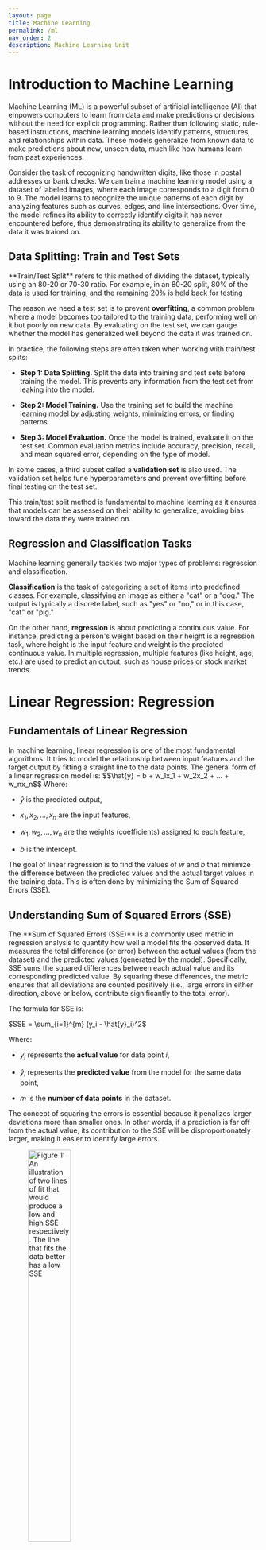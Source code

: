 ```yaml
---
layout: page
title: Machine Learning
permalink: /ml
nav_order: 2
description: Machine Learning Unit
---
```

# Introduction to Machine Learning

<div markdown="1" class="flushleft">
Machine Learning (ML) is a powerful subset of artificial intelligence
(AI) that empowers computers to learn from data and make predictions or
decisions without the need for explicit programming. Rather than
following static, rule-based instructions, machine learning models
identify patterns, structures, and relationships within data. These
models generalize from known data to make predictions about new, unseen
data, much like how humans learn from past experiences.

Consider the task of recognizing handwritten digits, like those in
postal addresses or bank checks. We can train a machine learning model
using a dataset of labeled images, where each image corresponds to a
digit from 0 to 9. The model learns to recognize the unique patterns of
each digit by analyzing features such as curves, edges, and line
intersections. Over time, the model refines its ability to correctly
identify digits it has never encountered before, thus demonstrating its
ability to generalize from the data it was trained on.

</div>

## Data Splitting: Train and Test Sets

<div markdown="1" class="flushleft">
**Train/Test Split** refers to this method of dividing the dataset,
typically using an 80-20 or 70-30 ratio. For example, in an 80-20 split,
80% of the data is used for training, and the remaining 20% is held back
for testing

The reason we need a test set is to prevent **overfitting**, a common
problem where a model becomes too tailored to the training data,
performing well on it but poorly on new data. By evaluating on the test
set, we can gauge whether the model has generalized well beyond the data
it was trained on.

In practice, the following steps are often taken when working with
train/test splits:

- **Step 1: Data Splitting.** Split the data into training and test sets
  before training the model. This prevents any information from the test
  set from leaking into the model.

- **Step 2: Model Training.** Use the training set to build the machine
  learning model by adjusting weights, minimizing errors, or finding
  patterns.

- **Step 3: Model Evaluation.** Once the model is trained, evaluate it
  on the test set. Common evaluation metrics include accuracy,
  precision, recall, and mean squared error, depending on the type of
  model.

In some cases, a third subset called a **validation set** is also used.
The validation set helps tune hyperparameters and prevent overfitting
before final testing on the test set.

This train/test split method is fundamental to machine learning as it
ensures that models can be assessed on their ability to generalize,
avoiding bias toward the data they were trained on.

</div>

## Regression and Classification Tasks

<div markdown="1" class="flushleft">
Machine learning generally tackles two major types of problems:
regression and classification.

**Classification** is the task of categorizing a set of items into
predefined classes. For example, classifying an image as either a "cat"
or a "dog." The output is typically a discrete label, such as "yes" or
"no," or in this case, "cat" or "pig."

On the other hand, **regression** is about predicting a continuous
value. For instance, predicting a person's weight based on their height
is a regression task, where height is the input feature and weight is
the predicted continuous value. In multiple regression, multiple
features (like height, age, etc.) are used to predict an output, such as
house prices or stock market trends.

</div>

# Linear Regression: Regression

## Fundamentals of Linear Regression

<div markdown="1" class="flushleft">
In machine learning, linear regression is one of the most fundamental
algorithms. It tries to model the relationship between input features
and the target output by fitting a straight line to the data points. The
general form of a linear regression model is:
$$\hat{y} = b + w_1x_1 + w_2x_2 + ... + w_nx_n$$ Where:

- $\hat{y}$ is the predicted output,

- $x_1, x_2, ..., x_n$ are the input features,

- $w_1, w_2, ..., w_n$ are the weights (coefficients) assigned to each
  feature,

- $b$ is the intercept.

The goal of linear regression is to find the values of $w$ and $b$ that
minimize the difference between the predicted values and the actual
target values in the training data. This is often done by minimizing the
Sum of Squared Errors (SSE).

</div>

## Understanding Sum of Squared Errors (SSE)

<div markdown="1" class="flushleft">
The **Sum of Squared Errors (SSE)** is a commonly used metric in
regression analysis to quantify how well a model fits the observed data.
It measures the total difference (or error) between the actual values
(from the dataset) and the predicted values (generated by the model).
Specifically, SSE sums the squared differences between each actual value
and its corresponding predicted value. By squaring these differences,
the metric ensures that all deviations are counted positively (i.e.,
large errors in either direction, above or below, contribute
significantly to the total error).

The formula for SSE is:

<div markdown="1" class="center">
$SSE = \sum_{i=1}^{m} (y_i - \hat{y}_i)^2$

</div>

Where:

- $y_i$ represents the **actual value** for data point $i$,

- $\hat{y}_i$ represents the **predicted value** from the model for the
  same data point,

- $m$ is the **number of data points** in the dataset.

The concept of squaring the errors is essential because it penalizes
larger deviations more than smaller ones. In other words, if a
prediction is far off from the actual value, its contribution to the SSE
will be disproportionately larger, making it easier to identify large
errors.

<figure id="fig:seefits" data-latex-placement="H">
<img src="ml/seefits.png" style="width:45.0%"
alt="Figure 1: An illustration of two lines of fit that would produce a low and high SSE respectively. The line that fits the data better has a low SSE" />
<figcaption aria-hidden="true">Figure 1: An illustration of two lines of
fit that would produce a low and high SSE respectively. The line that
fits the data better has a low SSE</figcaption>
</figure>

**The goal in regression** is to minimize SSE, because a lower SSE value
indicates a better fit of the model to the data. A model with a small
SSE suggests that its predictions are close to the actual observed
values, indicating that the model is accurate and effectively capturing
the patterns in the data.

</div>

## Minimizing SSE: Simple Case

<div markdown="1" class="flushleft">
**Least Squares Regression** is one of the most widely used methods in
statistics for finding the best-fitting line through a set of data
points. The term "least squares" refers to the fact that the method
seeks to minimize the **sum of squared differences** (i.e., the SSE)
between the observed values and the values predicted by the regression
line. The result is a line (or, in higher dimensions, a hyperplane) that
minimizes the overall prediction error across all data points.

In simple linear regression, the model is expressed as:

<div markdown="1" class="center">
$\hat{y} = w_0 + w_1x$

</div>

Where:

- $w_0$ is the **intercept** of the line, representing the predicted
  value when the input $x = 0$,

- $w_1$ is the **slope** or weight, representing the change in the
  predicted value $\hat{y}$ for a one-unit change in the input $x$,

- $x$ is the input (or feature) variable, and

- $\hat{y}$ is the predicted value based on the input.

In the least squares method, the goal is to find the optimal values for
$w_0$ and $w_1$ that minimize the SSE, ensuring that the line fits the
data as closely as possible. The same concept can be extended to
multiple regression, where we aim to minimize the SSE by adjusting
multiple weights $w_1, w_2, ..., w_n$.

Mathematically, this optimization process requires taking the partial
derivatives of SSE with respect to the weights (including the intercept)
and setting them to zero. This gives us the **normal equations**:

<div markdown="1" class="center">
$w_0 = \frac{\sum y - w_1\sum x}{n}$

</div>
<div markdown="1" class="center">
$w_1 = \frac{\sum(x_i - \bar{x})(y_i - \bar{y})}{\sum(x_i - \bar{x})^2}$

</div>

These equations provide the values of the intercept ($w_0$) and the
slope ($w_1$) that minimize SSE. Once these values are calculated, the
resulting regression line represents the best-fitting line for the data
according to the least squares criterion.

</div>

## Minimizing SSE: General Case

<div markdown="1" class="flushleft">
What if you had a model with many more input features, like the one we
showed at the beginning of the article?

$$\hat{y} = b + w_1x_1 + w_2x_2 + ... + w_nx_n$$

It becomes much easier to represent the solution for the weights in
matrix form. However, we need to translate what we have here into matrix
form first.

We first define $\textbf{w}$ as a vector consisting of all the weights
in our model:

$$\textbf{w} = \begin{bmatrix}
            w_1\\
            w_2\\
            \vdots\\
            w_n\\
            \end{bmatrix}$$

Our goal is to find $\hat{\textbf{w}}$, the weights for our model that
minimize the SSE. Similarly, we define $\textbf{x}_i$ as a vector
consisting of all the features *of a single datapoint*:

$$\textbf{x}_i = \begin{bmatrix}
            x_1\\
            x_2\\
            \vdots\\
            x_n\\
            \end{bmatrix}$$

You can think of each $\textbf{x}_i$ as a point in n-dimensional space.
We denote this mathematically as $\textbf{x}_i \in \mathbb{R}^n$. Using
this, we can define $X$ as a matrix holding all of our $m$ datapoints:

$$X = \begin{bmatrix}
            \textbf{x}_1^{\top}\\
            \textbf{x}_2^{\top}\\
            \vdots\\
            \textbf{x}_m^{\top}\\
            \end{bmatrix}$$

We say that $X \in \mathbb{R}^{m \times n}$. Finally, we define
$\textbf{y}$ as a vector holding all of our true labels $y$ from our
training set.

$$\textbf{y} = \begin{bmatrix}
            y_1\\
            y_2\\
            \vdots\\
            y_m\\
            \end{bmatrix}$$

The amount of $y$ values is the same as the amount of $x$ points ($m$).
Using these elements, we can actually very easily construct a
closed-form solution to $\hat{\textbf{w}}$!

$$\hat{\textbf{w}} = (X^{\top}X)^{-1}X^{\top}\textbf{y}$$

How to derive this is a tad beyond the scope of this article, especially
if you are unfamiliar with matrix calculus. However, the proof is
provided below for thoroughness. For a quick refresher on matrix
algebra, see [Essence of Linear Algebra Series by
3Blue1Brown](https://www.youtube.com/playlist?list=PLZHQObOWTQDNU6R1_67000Dx_ZCJB-3pi).
For a quick refresher on matrix calculus, see [Matrix Calculus for
Machine Learning by
StatQuest](https://www.youtube.com/watch?v=tIkzL4jlt8g).

$$\begin{align*}
        \hat{\textbf{w}} &= \mathop{\mathrm{argmin}}_w \sum_{i=1}^n (y_i - \hat{y}_i)^2 && \text{Find $\textbf{w}$ that minimizes the SSE. This is $\hat{\textbf{w}}$.}\\
        &= \mathop{\mathrm{argmin}}_w \sum_{i=1}^n (y_i - (\textbf{x}_i^{\top}\textbf{w} + b))^2 && \text{Plug in $\hat{y}_i = \textbf{x}_i^{\top}\textbf{w} + b$.}\\
        &= \mathop{\mathrm{argmin}}_w \sum_{i=1}^n (y_i - (\textbf{x}_i^{\top}\textbf{w}))^2 && \text{\parbox{0.5\textwidth}{Disregard $b$, since an intercept can be represented by appending a 1 to $\textbf{x}$.}}\\
        0 &= \frac{\partial}{\partial w} \sum_{i=1}^n (y_i - (\textbf{x}_i^{\top}\hat{\textbf{w}}))^2 && \text{\parbox{0.5\textwidth}{Find $\hat{\textbf{w}}$ by taking the partial derivative of the argmin term and setting it equal to 0.}}\\
        &= \sum_{i=1}^n \frac{\partial}{\partial w} (y_i - (\textbf{x}_i^{\top}\hat{\textbf{w}}))^2 && \text{Property of derivatives.}\\
        &= \sum_{i=1}^n 2(y_i - \textbf{x}_i^{\top}\hat{\textbf{w}})(-\textbf{x}_i) && \text{Derive.}\\
        &= \sum_{i=1}^n (y_i - \textbf{x}_i^{\top}\hat{\textbf{w}})(
        \textbf{x}_i) && \text{Divide by -2}\\
        &= \sum_{i=1}^n (
        \textbf{x}_i)(y_i - \textbf{x}_i^{\top}\hat{\textbf{w}}) && \text{The term $y_i - \textbf{x}_i^{\top}\hat{\textbf{w}}$ is a scalar. $c\textbf{x} = \textbf{x}c$}\\
        &= \sum_{i=1}^n (\textbf{x}_iy_i - \textbf{x}_i\textbf{x}_i^{\top}\hat{\textbf{w}}) && \text{Distribute}\\
        &= \sum_{i=1}^n \textbf{x}_iy_i - \sum_{i=1}^n \textbf{x}_i\textbf{x}_i^{\top}\hat{\textbf{w}} && \text{Distribute}\\
        (\sum_{i=1}^n \textbf{x}_i\textbf{x}_i^{\top})\hat{\textbf{w}} &= \sum_{i=1}^n \textbf{x}_iy_i && \text{Move second term to LHS.}\\
        (X^{\top}X)\hat{\textbf{w}} &= X^{\top}\textbf{y} && \text{\parbox{0.5\textwidth}{Convert from vector summation form to matrix form}}\\\\
        (X^{\top}X)^{-1}(X^{\top}X)\hat{\textbf{w}} &= (X^{\top}X)^{-1}X^{\top}\textbf{y} && \text{Left multiply by $(X^{\top}X)^{-1}$}\\
        \hat{\textbf{w}} &= (X^{\top}X)^{-1}X^{\top}\textbf{y} && \text{Cancel}\\
    
\end{align*}$$

This is pretty amazing. If you were to create just $X$ and $\textbf{y}$
for any regression dataset, you can find $\hat{\textbf{w}}$. It doesn't
matter how many features you have, this will work. We also know *for a
fact* that these weights in $\hat{\textbf{w}}$ are the weights that will
minimize the SSE the most due to a property called **convexity**. We
will come back to what this is later. In addition to linear regression,
we have two other very common types of regression called Ridge and
LASSO.

</div>

## Ridge and LASSO Regressions

<div markdown="1" class="flushleft">
We must first quickly introduce a concept called **regularization**.
Quite often, you will find that the weights estimated by
$\hat{\textbf{w}}$ do minimize the SSE for training data, but can
perform poorly on real-world data post model deployment. This is because
the weights found are *too well tuned* to the training data, and cannot
generalize with the same performance to unseen data. What can also
happen is that some weights will become very large, since the feature
they are associated with is important for predicting $y_i$. Let's say we
are training a regression model to predict house prices based on house
features. One feature could indicate if a house is a lakefront property.
Since our training data is primarily from Florida, the indication of a
lakefront property means that the property has a very high value. So,
the model basically *just* uses this one feature to predict housing
price. All other features have their associated weights very low,
meaning they barely influence the model's output. The model works just
fine for houses in Florida. However, when we go to predict the prices of
houses in Wyoming, we see that none of them are lakefront properties and
therefore this feature that the model placed so much importance on has
become useless. The model "put all its eggs in one basket" and now has
poor performace on real data despite performing wonderfully on the
training set! We will explore this concept further when talking about
the **bias-variance tradeoff**, but for now just understand that the
weights you find with ordinary linear regression tend to not generalize
well.

<figure id="fig:regression_comparison" data-latex-placement="H">
<p><img src="ml/regression_comparison.png" style="width:85.0%"
alt="image" /> <span id="fig:regression_comparison"
data-label="fig:regression_comparison"></span></p>
</figure>

What can we do in this case? Well, we can penalize weights becoming too
high by modifying our SSE optimization objective to include a term that
increases as the weights do. This will encourage the model to find a
solution for $\hat{\textbf{w}}$ while keeping the weights more balanced.
What this term is determines which linear regression variant we get. If
we use the L2-norm, we get **Ridge regression**. If we use the L1-norm,
we get **LASSO** regression. If we use both, we get **ElasticNet**. This
last model is beyond the scope of this article, but we will explore how
the first two behave.

But first, what are the L2 and L1 norms? These norms are mathematical
functions that map from vector space to scalar space
($\mathbb{R}^n \rightarrow \mathbb{R})$. They are defined as such:

$$\begin{align*}
      \|\textbf{x}\|_2 &= \sqrt{\sum_{i=1}^n x_i^2} \\
      \|\textbf{x}\|_1 &= \sum_{i=1}^n \vert x_i \vert
    
\end{align*}$$

So the L2 norm is the square root of the sum of squared elements from
the vector, and the L1 norm is the sum of the absolute value of elements
from the vector. These are our regularizers. If we calculate these norms
on $\hat{\textbf{w}}$, you can see that the result gets larger if the
elements of $\hat{\textbf{w}}$ are large/unbalanced (something we don't
want). We want to find a solution that attempts to minimize
$||\hat{\textbf{w}}||_2$ or $||\hat{\textbf{w}}||_1$ along with the
original SSE objective. We therefore write our two new optimization
objectives down:

$$\begin{align*}
      Ridge\;SSE &= \sum_{i=1}^{m} (y_i - \hat{y}_i)^2 + \lambda\|\hat{\textbf{w}}\|_2 \\
      LASSO\;SSE &= \sum_{i=1}^{m} (y_i - \hat{y}_i)^2 + \lambda\|\hat{\textbf{w}}\|_1
    
\end{align*}$$

The $\lambda$ term allows us to control how much regularization we want.
A small number makes the mode kind of "care" about keeping its weights
down. A large value forces the model to keep its weights down at the
expense of weights that actually fit the data. Finding the right value
for $\lambda$ is a balancing act.

As for how to actually find $\hat{\textbf{w}}$ for these new
optimization objectives, that is a little tricky. Ridge regression has a
closed-form solution that can be derived similar to ordinary linear
regression. It also looks quite similar:

$$\hat{\textbf{w}} = (X^{\top}X + \lambda I)^{-1}X^{\top}\textbf{y}$$

$I$ is the identity matrix, a $\mathbb{R}^{n \times n}$ matrix in this
case with ones down the diagonal and zeroes everywhere else. How this
comes about is hidden in the algebra and calculus of the derivation.
That derivation is much beyond the scope of this article, but not
impossible to understand if you grasp the ordinary linear regression
closed form solution derivation. For LASSO, you have to use more complex
techniques like variations of **gradient descent**. We will cover this
topic in later units.

What is the difference between these two linear regression variants? If
you use Ridge regression, your final $\hat{\textbf{w}}$ value will have
weights that are low and spread out across all features. If you use
LASSO regression, you will get a "sparse" $\hat{\textbf{w}}$, meaning
that unimportant features will have their weights set to 0 and the
important ones will have nonzero values. This is due to how the norms
manifest on the "loss landscape". As shown in Figure [3](#fig:l1_l2),
the solution (minima) to the Ridge SSE or LASSO SSE must sit on the
intersection of the a contour (oval) and the shape created by the norm.
For L1, this norm has peaks at the axes, causing solutions to have zero
values for $w_1$ but nonzero values for $w_2$. The L2 norm is less
harsh, with a lower but nonzero value for $w_1$. Cranking up $\lambda$
will exaggerate these effects, with incredibly high values for $\lambda$
in LASSO regression resulting in only one or two features having
non-zero weights.

<figure id="fig:l1_l2" data-latex-placement="H">
<img src="ml/l1_l2.jpg" style="width:90.0%"
alt="Figure 2: Showing how the L1 and L2 norms influence \hat{\textbf{w}} through the nature of their manifestations on the loss landscape as a hyperdiamond and hypersphere respectively" />
<figcaption aria-hidden="true">Figure 2: Showing how the L1 and L2 norms
influence <span class="math inline">$\hat{\textbf{w}}$</span> through
the nature of their manifestations on the loss landscape as a
hyperdiamond and hypersphere respectively</figcaption>
</figure>

Both of these regression variants have use cases where they shine, so no
one is "better" than the other. Ridge regression should be used when you
want to ensure all features influence the final output, and you should
use LASSO when you want to perform intelligent "feature pruning" and
only use relevant features for the final output (perhaps due to
computational constraints).

</div>
<div markdown="1" class="questionbox">
**Synthesis Questions:**

1.  What is SSE? Why do we want to minimize it?

2.  What do the following symbols represent, and what are their shapes?
    (Assume $n$ is the dimensionality of the data and $m$ is the number
    of datapoints):

    - $\textbf{w}$

    - $\hat{\textbf{w}}$

    - $X$

    - $\textbf{y}$

3.  Rewrite the euclidean distance formula
    $d(x,y) = \sqrt{\sum_{i=1}^n (x_i-y_i)^2}$ using the L2-norm
    $||\textbf{x}||$ given two vectors $\textbf{x}$ and $\textbf{y}$. Do
    you notice any relationship between the L2-norm and euclidean
    distance?

4.  In your own words, what are the differences between Ordinary, Ridge,
    and LASSO regressions?

5.  **Bonus:** Solve for $\hat{\textbf{w}}$ in the Ridge regression
    setting. Here is the equation:
    $$\underset{w}{argmin} \sum_{i=1}^n (y_i - \hat{y}_i)^2 + \lambda||\hat{\textbf{w}}||_2^2.$$
    Your answer should be the closed form solution for Ridge regression
    and the proof should be similar to the one given for ordinary linear
    regression.

</div>

# Logistic Regression: Classification

## Fundamentals of Logistic Regression

<div markdown="1" class="flushleft">
Logistic regression, despite its name, is a classification algorithm
used to predict a binary outcome---often represented as a "yes/no" or
"1/0." Unlike linear regression, which predicts continuous values,
logistic regression is designed to output the probability that a given
input belongs to a certain class. For instance, it can help us predict
if an email is spam or not based on various features.

The fundamental idea behind logistic regression is to use a **sigmoid
function** to transform the output of a linear equation (a combination
of input variables) into a probability between 0 and 1. The probability
tells us how likely the input belongs to one of two possible classes,
usually denoted as 1 (positive class) or 0 (negative class). The sigmoid
function is defined as:

<div markdown="1" class="center">
$P(y=1 \mid x) = \frac{1}{1 + e^{-(b + w^{\top}x)}}$

</div>

Where:

- $w$ is the **weight vector**, which defines the importance of each
  feature in the input.

- $b$ is the **bias term**, which adjusts the overall output of the
  function.

- $e$ is Euler's number, and the exponent ensures that the output is
  squeezed between 0 and 1.

</div>

## The Sigmoid Function and Its Role

<div markdown="1" class="flushleft">
<figure id="fig:sigmoid_function" data-latex-placement="H">
<img src="ml/sigmoid_function.png" style="width:45.0%"
alt="Figure 3: A graph showing the sigmoid function." />
<figcaption aria-hidden="true">Figure 3: A graph showing the sigmoid
function.</figcaption>
</figure>

The sigmoid function plays a crucial role in logistic regression because
it takes any input from the linear equation and converts it into a value
between 0 and 1. This value can be interpreted as a probability, helping
us decide which class the input most likely belongs to. Here's how it
works:

- If the result of the linear equation ($b + w^{\top}x$) is a large
  positive number, the sigmoid function outputs a value close to 1,
  indicating that the input most likely belongs to class 1.

- If the result is a large negative number, the sigmoid function outputs
  a value close to 0, indicating class 0.

- If the result is near 0, the sigmoid outputs a value close to 0.5,
  meaning the input is equally likely to belong to either class.

This probability can then be used to classify the input: if the
probability is greater than 0.5, we predict class 1, and if it is less
than 0.5, we predict class 0.

</div>

## Training with the Log-Likelihood Loss

<div markdown="1" class="flushleft">
To make logistic regression work effectively, we need to find the best
values for the weights $w$ and bias $b$. This is done by minimizing the
**log-likelihood loss function**. This function measures how well the
model's predicted probabilities match the actual class labels. By
adjusting the weights and bias to minimize this loss, we ensure that the
model produces the most accurate predictions.

During training, the model learns to minimize this loss by using
optimization techniques like gradient descent. This ensures that the
weights are fine-tuned to give the highest probability for the correct
class as often as possible.

</div>

## Extensions to Multiclass Classification

<div markdown="1" class="flushleft">
While logistic regression is primarily used for binary classification,
it can be extended to handle multiple classes through methods such as
**one-vs-rest (OvR)**. In this approach, we train multiple logistic
regression models, each one responsible for distinguishing whether an
input belongs to one particular class or any of the others. The model
with the highest probability ultimately decides the final class label.

</div>

## Why It's Called "Regression"

<div markdown="1" class="flushleft">
The term "logistic regression" comes from its similarity to **linear
regression**. Both methods start by calculating a linear combination of
the input features. However, while linear regression outputs continuous
values, logistic regression uses the sigmoid function to turn these
values into probabilities, which are used for classification tasks. This
difference is crucial to understanding why logistic regression is a
classification algorithm despite having "regression" in its name.

</div>
<div markdown="1" class="questionbox">
**Synthesis Questions:**

1.  How does the sigmoid function play a role in making Logistic
    Regression a classification algorithm?

2.  For the algorithm to say that the input is equally likely to be from
    either class, what must have $b + w^{\top}x$ have been?

</div>

# K-Means Clustering: Unsupervised Learning

## Introduction to Unsupervised Learning

<div markdown="1" class="flushleft">
In contrast to supervised learning, which learns from labeled data,
**unsupervised learning** operates on **unlabeled data** and aims to
find hidden patterns or structures within it. One powerful method used
in unsupervised learning is **k-means clustering**. This algorithm
attempts to group data points into $k$ clusters, where each cluster
contains points that are similar to each other. Unlike supervised
methods where there is a clear "right answer", the objective here is to
let the algorithm uncover these clusters on its own.

</div>

## How K-Means Clustering Works

<div markdown="1" class="flushleft">
At its core, k-means clustering is about finding the best way to group
data points. This process involves iteratively assigning data points to
clusters and then recalculating the center of each cluster, known as the
**centroid**. The idea is to minimize the distance between data points
and their corresponding centroids, so points within a cluster are more
similar to each other than to points in other clusters.

The process of k-means clustering can be broken down into the following
steps:

- **Step 1: Initialization.** The algorithm begins by randomly selecting
  $k$ initial cluster centroids from the dataset. These centroids act as
  the starting points for the clusters.

- **Step 2: Assignment.** Each data point is assigned to the nearest
  centroid based on a distance metric, typically Euclidean distance.
  This forms $k$ clusters of data points, with each point belonging to
  the cluster whose centroid is closest.

- **Step 3: Update.** Once the points are assigned to clusters, the
  centroids of the clusters are recalculated. The new centroid is the
  mean of all the data points in the cluster.

- **Step 4: Repeat.** Steps 2 and 3 are repeated until the centroids no
  longer move significantly, or the cluster assignments do not change.
  This indicates that the algorithm has converged.

The goal of this process is to minimize the sum of squared distances
between each data point and its cluster's centroid. This ensures that
points in the same cluster are as close to each other as possible.

</div>

## Minimizing Within-Cluster Distance

<div markdown="1" class="flushleft">
In k-means clustering, the objective is to reduce the **within-cluster
variance**, or in simpler terms, the total distance between the data
points and the centroid of their assigned cluster. The function to
minimize is called the **sum of squared errors** (SSE), which measures
how far the data points are from their respective cluster centroids:
$$SSE = \sum_{j=1}^{k} \sum_{x_i \in C_j} \|x_i - \mu_j\|^2$$ Where:

- $x_i$ represents a data point,

- $\mu_j$ is the centroid of cluster $j$,

- $C_j$ represents the set of points assigned to cluster $j$,

- $\|\cdot\|^2$ is the squared Euclidean distance.

By minimizing the SSE, k-means clustering ensures that data points
within the same cluster are tightly packed around their centroid, making
the clustering meaningful.

</div>

## Choosing the Number of Clusters

<div markdown="1" class="flushleft">
A critical decision in k-means clustering is determining the value of
$k$, or how many clusters the data should be divided into. Often, this
is not known in advance, so techniques such as the **elbow method** are
used. In the elbow method, the SSE is calculated for various values of
$k$, and the results are plotted. The "elbow" point on the plot
represents the optimal number of clusters---beyond this point,
increasing $k$ provides diminishing returns in terms of reducing SSE.

<figure id="fig:SSEkElbowmethod" data-latex-placement="H">
<img src="ml/SSEkElbowmethod.png" style="width:45.0%"
alt="Figure 4: An example of a graph showing SSE vs. k, and the elbow that can be used to pick the optimal k." />
<figcaption aria-hidden="true">Figure 4: An example of a graph showing
SSE vs. <span class="math inline"><em>k</em></span>, and the elbow that
can be used to pick the optimal <span
class="math inline"><em>k</em></span>.</figcaption>
</figure>

Another method to determine $k$ is by using the **silhouette score**,
which evaluates how similar a data point is to its assigned cluster
compared to other clusters. Higher silhouette scores indicate
better-defined clusters.

</div>

## Limitations of K-Means Clustering

<div markdown="1" class="flushleft">
While k-means is an effective clustering algorithm, it comes with
several limitations:

- **Sensitivity to Initialization.** The algorithm is highly sensitive
  to the initial placement of the centroids. Poor initial choices can
  result in suboptimal clusters or even cause the algorithm to converge
  to a local minimum. To address this, a more refined initialization
  method, **K-Means++**, is often used to improve the initial centroids.

- **Fixed Number of Clusters.** K-means requires that $k$ be defined
  ahead of time, which might not always be clear from the dataset. This
  adds complexity to its usage.

- **Sensitivity to Outliers.** K-means clustering can be significantly
  impacted by outliers. Since the algorithm seeks to minimize distances,
  outliers (data points far from the rest of the data) can
  disproportionately affect the cluster centroids.

Despite these limitations, k-means remains a widely used and powerful
clustering technique for discovering patterns in data, particularly when
the data is well-structured and the number of clusters is approximately
known.

</div>
<div markdown="1" class="questionbox">
**Synthesis Questions:**

1.  Define "Unsupervised Learning" and how it is different than
    "Supervised Learning".

2.  What is a centroid? How is it calculated?

3.  If the calculated centroids do not move very much after a few
    iterations, what does this indicate?

4.  If you have $n$ points to cluster, what value of $k$ will give the
    lowest SSE no matter how the points are formed? (**Hint:** It's kind
    of a cheap, degenerate case!)

5.  Why do you think k-means clustering is sensitive to centroid
    initialization?

</div>

# K-Means vs. K-Medians Clustering

## Introduction to K-Medians Clustering

<div markdown="1" class="flushleft">
While **k-means** is a widely used method for clustering, an alternative
approach is **k-medians clustering**, which offers a different way of
calculating cluster centers. Instead of using the mean of the data
points to define the cluster center as k-means does, k-medians
calculates the center as the **median** of the data points in the
cluster. This key difference makes k-medians more robust, particularly
in the presence of **outliers**, as the median is less sensitive to
extreme values.

In k-medians, the objective is to minimize the sum of **absolute
differences** between data points and the cluster center, rather than
the sum of squared distances. This approach results in cluster centroids
that are less influenced by anomalous data points, providing a more
stable representation of the typical cluster member in datasets with
noisy or skewed distributions.

</div>

## K-Medians Use Cases

<div markdown="1" class="flushleft">
**K-medians** clustering is especially useful in situations where the
data contains significant **outliers** or when using non-Euclidean
distance metrics. Unlike k-means, which can be overly influenced by
extreme values due to its reliance on the mean, k-medians offers a more
**robust** solution by focusing on the median. For example, if a dataset
contains several unusually large or small values that could distort the
cluster centroid under k-means, k-medians will provide a more accurate
and representative clustering result.

K-medians is typically used when minimizing the **sum of absolute
differences** between points is more meaningful than minimizing squared
differences, such as in scenarios where data points vary widely in scale
or when outliers are frequent. While k-medians may be less common than
k-means in practice, it proves highly effective when the assumptions
behind k-means (such as normal distribution of data or minimal outliers)
do not hold.

</div>

## Key Differences Between K-Means and K-Medians

<div markdown="1" class="flushleft">
The fundamental difference between **k-means** and **k-medians** lies in
how they compute the cluster centroids and the distance metrics they
use. K-means calculates the centroid as the **mean**, minimizing the sum
of squared Euclidean distances. In contrast, k-medians uses the
**median**, minimizing the sum of absolute distances (often referred to
as Manhattan distance).

Here are key distinctions between the two methods:

- **K-Means:** More sensitive to outliers because the mean is influenced
  by extreme values. It is best suited for datasets where the distance
  between points is naturally measured using Euclidean distances, and
  when the data does not contain many outliers.

- **K-Medians:** More robust to outliers, as the median remains stable
  even in the presence of extreme values. It is better suited for
  datasets with skewed distributions or where minimizing absolute
  differences is a priority.

<figure id="fig:K-clustering" data-latex-placement="H">
<img src="ml/K-clustering.png" style="width:45.0%"
alt="Figure 5: An image comparing and contrasted the clusters created from k-means and k-medians methods." />
<figcaption aria-hidden="true">Figure 5: An image comparing and
contrasted the clusters created from k-means and k-medians
methods.</figcaption>
</figure>

The choice between the two methods depends heavily on the nature of the
dataset. K-means is computationally more efficient but may produce
distorted clusters in datasets with many outliers, whereas k-medians
offers a more resilient solution for datasets with irregularities or
noise.

</div>
<div markdown="1" class="questionbox">
**Synthesis Questions:**

1.  Give a concrete, real-world example of a situation where *k-means*
    clustering is a better choice than *k-medians* clustering

2.  Give a concrete, real-world example of a situation where *k-medians*
    clustering is a better choice than *k-means* clustering

3.  Give a concrete, real-world example of a situation where *neither*
    of these algorithms will work well

</div>

# Other ML Concepts

## Bias-Variance Tradeoff

<div markdown="1" class="flushleft">
This is a concept that doesn't really fit anywhere else, but is
incredibly important to talk about. The bias-variance tradeoff heavily
rates to over and underfitting. **Overfitting** is when you have a model
that fits the data it is trained on *too* well. This could come about
by, for example, trying to fit a very high-order polynomial curve to
data that is linearly correlated. Instead of creating a line of best fit
through the data, a sufficiently complex polynomial could just weave
through every point in the graph. This would result in 0 SSE, but
terrible performance on real-world data after the model is deployed.
This is because real data is noisy, and a sufficiently complex model
will fit to that noise because doing that technically minimizes SSE.
**Underfitting** is the exact opposite problem. Say you had some
synthetic data that took the shape of a parabola, but tried to fit a
straight line to it. No matter how many training examples you provide,
your model is not complex enough (you can also say it is not
*expressive* enough) to fit to the curve well.

An example of a very basic, not-so-expressive linear model:

$$y = w_1x_1 + b$$

An example of a very expressive 5th-degree polynomial model:

$$y = w_1x_1 + w_2x_1^2 + w_3x_1^3 + w_4x_1^4 + w_5x_1^5 + b$$

A rarer, but still useful sinusoidal model:

$$y = w_1\textrm{sin}(w_2x_1 - w_3) + b$$

When people talk about the bias-variance tradeoff, they are essentially
referring to over and under fitting, but are being a little more
specific. **Bias** refers to how close the model line is to the "true"
underlying curve. You can generate synthetic data for a line by
generating points from some $y = mx +b$, but then adding a noise term
$\epsilon \sim N(0, 1)$ to each point. If your underlying model fits to
the generating $y = mx+b$ but ignores the noise introduced with
$\epsilon$, then it has *low bias*. **Variance** is a bit more
complicated, but it essentially concerns the robustness of the model. If
you were to add or remove a few points from a dataset, then a model with
the appropriate level of expressivity should not change its learned
coefficients by much. For example, if you had data correlating age with
height, you shouldn't expect removing one or two points to affect the
underlying correlation. A overly expressive model would, however,
completely refit to swerve through all the points in a new way which
drastically changes the coefficients. Variance measures how inconsistent
the model is across different training subsets. When fitting ML models,
you want a model that minimizes both bias *and* variance. To do this,
you must pick a ML model that has enough expressive power to capture
underlying trends, but is not so expressive that it suffers from high
variance errors.

<figure id="fig:biasvariance" data-latex-placement="H">
<img src="ml/biasvariance.jpg" style="width:80.0%"
alt="Figure 6: An illustration visualizing different balances between bias and variance for model fitting." />
<figcaption aria-hidden="true">Figure 6: An illustration visualizing
different balances between bias and variance for model
fitting.</figcaption>
</figure>

</div>

## Convexity

<div markdown="1" class="flushleft">
Convexity is important for ML models as well. So far, the linear models
we have shown you are all **convex**. What this means is that we can
guarantee we are able to converge upon an optimal set of weights if we
train enough. You can think of optimizing a linear model like rolling
down a valley. The lower you are on this valley, the lower the SSE. You
take steps by fitting the model to training examples. Once you reach the
bottom of this valley, you are satisfied as you cannot get any lower.
Moving in any direction either increases your SSE or keeps it the same.
*If you are sure that the function you are optimizing is convex, then
you can rest assured that you have found an optimal set of weights*.
However, if the function you are optimizing on is non-convex, there is a
chance that a lower valley exists somewhere on this SSE landscape, but
you can never be 100% certain!

<figure id="fig:convexity" data-latex-placement="H">
<img src="ml/convexity.png" style="width:80.0%"
alt="Figure 7: An illustration visualizing a convex function and a non-convex function. Also shown is the problem that comes with optimizing non-convex functions: getting stuck at a local minima." />
<figcaption aria-hidden="true">Figure 7: An illustration visualizing a
convex function and a non-convex function. Also shown is the problem
that comes with optimizing non-convex functions: getting stuck at a
local minima.</figcaption>
</figure>

Figure [8](#fig:convexity) illustrates this point. For the non-convex
function, once you have reached a minimum, you don't know if it is a
local minimum or a global minimum. However, in a convex function, you
can be certain you have found a global minimum. Knowing that you are
working with a convex optimization problem (i.e. a linear model) gives
you the peace of mind in knowing that with enough training you will find
weights that fit the data as well as possible for the model's complexity
class.

</div>
<div markdown="1" class="questionbox">
**Synthesis Questions:**

1.  What does "expressivity" of a function mean?

2.  How do over and underfitting relate to bias and variance?

3.  If a model gives low bias and variance while fitting to a dataset,
    is it a good choice?

4.  Why is knowing that your optimization problem is convex useful/good?

5.  **Bonus:** Are either k-means or k-medians convex optimization
    problems? Give reasoning (does not need to be in proof form)

</div>

# When to Use Machine Learning Algorithms

<div markdown="1" class="flushleft">
Machine learning models are widely used in applications like image
recognition, natural language processing, and predictive analytics.
However, selecting the right algorithm for a task is essential. Simple
models like linear regression may suffice for tasks with linear
relationships, while more complex tasks (like image classification)
often require more advanced models, such as neural networks.

Furthermore, unsupervised learning methods like k-means clustering are
valuable when you want to find hidden patterns in the data without
labeled outcomes.

</div>

# Conclusion (ML)

<div markdown="1" class="flushleft">
This section covered the fundamental concepts of machine learning, with
a focus on supervised learning (linear regression) and unsupervised
learning (k-means clustering). We also introduced important concepts
like regularization (L1 and L2), the bias-variance tradeoff, and
convexity. Additionally, we discussed the differences between k-means
and k-medians clustering and clarified why logistic regression is a
classification algorithm. Understanding these basics is crucial as
machine learning continues to influence more of our lives. These
concepts are also the most applicable in day-to-day ML, the backbone of
modern systems. More often than not, Occam's Razor holds true: Don't use
more than necessary and overcomplicate things.

</div>
